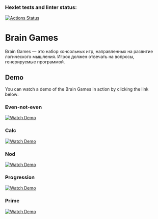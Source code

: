 ### Hexlet tests and linter status:
[![Actions Status](https://github.com/u11107/frontend-project-44/actions/workflows/hexlet-check.yml/badge.svg)](https://github.com/u11107/frontend-project-44/actions)

# Brain Games

Brain Games — это набор консольных игр, направленных на развитие логического мышления.
Игрок должен отвечать на вопросы, генерируемые программой.

## Demo

You can watch a demo of the Brain Games in action by clicking the link below:

### Even-not-even
[![Watch Demo](https://img.shields.io/badge/Watch-Even_not_even-blue?style=for-the-badge&logo=asciinema&logoColor=white)](https://asciinema.org/a/rvUuU9EgNfhSJ1gMv4eWVzJ5L)

### Calc
[![Watch Demo](https://img.shields.io/badge/Watch-Calc-blue?style=for-the-badge&logo=asciinema&logoColor=white)](https://asciinema.org/a/XZcuWmbZK3X6j5Y4XeWu6vXAn)

### Nod
[![Watch Demo](https://img.shields.io/badge/Watch-Nod-blue?style=for-the-badge&logo=asciinema&logoColor=white)](https://asciinema.org/a/91YhHX6XYPiDYzypzFka8Oe1r)

### Progression
[![Watch Demo](https://img.shields.io/badge/Watch-Progression-blue?style=for-the-badge&logo=asciinema&logoColor=white)](https://asciinema.org/a/tFC5ndnfnBu8NoZxnigeTxVkx)

### Prime
[![Watch Demo](https://img.shields.io/badge/Watch-Prime-blue?style=for-the-badge&logo=asciinema&logoColor=white)](https://asciinema.org/a/NqU5I5tpBrfNRQFhKsl2TZ7YE)
